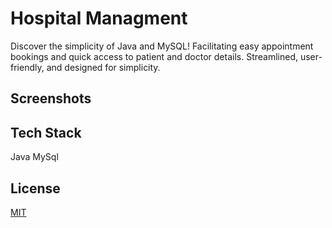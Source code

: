 
# Hospital Managment


Discover the simplicity of Java and MySQL! Facilitating easy appointment bookings and quick access to patient and doctor details. Streamlined, user-friendly, and designed for simplicity.
## Screenshots



## Tech Stack

Java
MySql



## License

[MIT](https://choosealicense.com/licenses/mit/)

